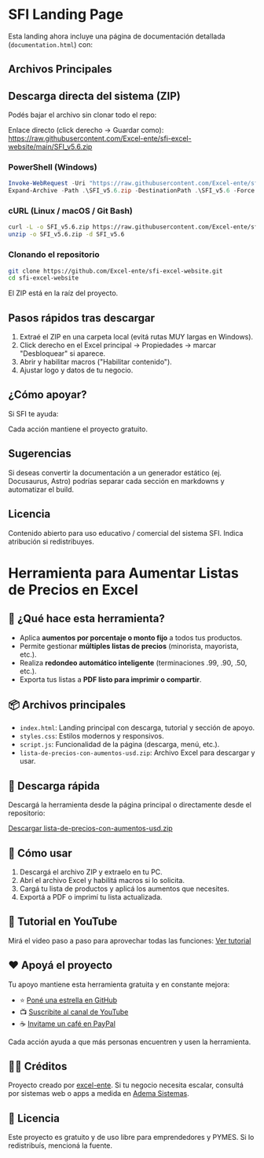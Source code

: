# SFI Landing Page

Esta landing ahora incluye una página de documentación detallada (`documentation.html`) con:


## Archivos Principales

## Descarga directa del sistema (ZIP)
Podés bajar el archivo sin clonar todo el repo:

Enlace directo (click derecho → Guardar como):
https://raw.githubusercontent.com/Excel-ente/sfi-excel-website/main/SFI_v5.6.zip

### PowerShell (Windows)
```powershell
Invoke-WebRequest -Uri "https://raw.githubusercontent.com/Excel-ente/sfi-excel-website/main/SFI_v5.6.zip" -OutFile "SFI_v5.6.zip"
Expand-Archive -Path .\SFI_v5.6.zip -DestinationPath .\SFI_v5.6 -Force
```

### cURL (Linux / macOS / Git Bash)
```bash
curl -L -o SFI_v5.6.zip https://raw.githubusercontent.com/Excel-ente/sfi-excel-website/main/SFI_v5.6.zip
unzip -o SFI_v5.6.zip -d SFI_v5.6
```

### Clonando el repositorio
```bash
git clone https://github.com/Excel-ente/sfi-excel-website.git
cd sfi-excel-website
```
El ZIP está en la raíz del proyecto.

## Pasos rápidos tras descargar
1. Extraé el ZIP en una carpeta local (evitá rutas MUY largas en Windows).
2. Click derecho en el Excel principal → Propiedades → marcar "Desbloquear" si aparece.
3. Abrir y habilitar macros ("Habilitar contenido").
4. Ajustar logo y datos de tu negocio.

## ¿Cómo apoyar?
Si SFI te ayuda:

Cada acción mantiene el proyecto gratuito.

## Sugerencias
Si deseas convertir la documentación a un generador estático (ej. Docusaurus, Astro) podrías separar cada sección en markdowns y automatizar el build.

## Licencia
Contenido abierto para uso educativo / comercial del sistema SFI. Indica atribución si redistribuyes.

# Herramienta para Aumentar Listas de Precios en Excel



## 🚀 ¿Qué hace esta herramienta?

- Aplica **aumentos por porcentaje o monto fijo** a todos tus productos.
- Permite gestionar **múltiples listas de precios** (minorista, mayorista, etc.).
- Realiza **redondeo automático inteligente** (terminaciones .99, .90, .50, etc.).
- Exporta tus listas a **PDF listo para imprimir o compartir**.

## 📦 Archivos principales

- `index.html`: Landing principal con descarga, tutorial y sección de apoyo.
- `styles.css`: Estilos modernos y responsivos.
- `script.js`: Funcionalidad de la página (descarga, menú, etc.).
- `lista-de-precios-con-aumentos-usd.zip`: Archivo Excel para descargar y usar.

## 💾 Descarga rápida

Descargá la herramienta desde la página principal o directamente desde el repositorio:

[Descargar lista-de-precios-con-aumentos-usd.zip](https://github.com/Excel-ente/listas-de-precios-dolarizados-con-aumento/raw/main/lista-de-precios-con-aumentos-usd.zip)

## 📝 Cómo usar

1. Descargá el archivo ZIP y extraelo en tu PC.
2. Abrí el archivo Excel y habilitá macros si lo solicita.
3. Cargá tu lista de productos y aplicá los aumentos que necesites.
4. Exportá a PDF o imprimí tu lista actualizada.

## 🎥 Tutorial en YouTube

Mirá el video paso a paso para aprovechar todas las funciones:
[Ver tutorial](https://www.youtube.com/@excel-ente)

## ❤️ Apoyá el proyecto

Tu apoyo mantiene esta herramienta gratuita y en constante mejora:

- ⭐ [Poné una estrella en GitHub](https://github.com/Excel-ente/listas-de-precios-dolarizados-con-aumento)
- 📺 [Suscribite al canal de YouTube](https://www.youtube.com/@excel-ente)
- ☕ [Invitame un café en PayPal](https://www.paypal.com/donate?hosted_button_id=RBJ4ZMYJYQTB8)

Cada acción ayuda a que más personas encuentren y usen la herramienta.

## 👨‍💻 Créditos

Proyecto creado por [excel-ente](https://www.youtube.com/@excel-ente). Si tu negocio necesita escalar, consultá por sistemas web o apps a medida en [Adema Sistemas](https://ademasistemas.com).

## 📄 Licencia

Este proyecto es gratuito y de uso libre para emprendedores y PYMES. Si lo redistribuís, mencioná la fuente.
